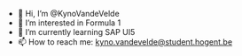 - 👋 Hi, I’m @KynoVandeVelde
- 👀 I’m interested in Formula 1
- 🌱 I’m currently learning SAP UI5
- 📫 How to reach me: kyno.vandevelde@student.hogent.be

<!---
KynoVandeVelde/KynoVandeVelde is a ✨ special ✨ repository because its `README.md` (this file) appears on your GitHub profile.
You can click the Preview link to take a look at your changes.
--->
